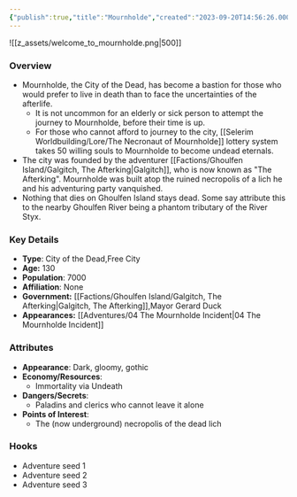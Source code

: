 ```yaml
---
{"publish":true,"title":"Mournholde","created":"2023-09-20T14:56:26.000-04:00","modified":"2025-10-09T15:40:35.191-04:00","published":"2025-10-09T15:40:35.191-04:00","cssclasses":"","Type":["City of the Dead","Free City"],"Age (years)":130,"Population":7000,"Affiliation":["None"],"Government":["[[Galgitch, The Afterking]]","Mayor Gerard Duck"],"Appearances":["[[04 The Mournholde Incident]]"],"marker":{"mapName":"InteractiveMap","x":920,"y":515,"icon":"mdi:map-marker-outline","colour":"green"}}
---
```


![[z_assets/welcome_to_mournholde.png|500]]

### Overview
- Mournholde, the City of the Dead, has become a bastion for those who would prefer to live in death than to face the uncertainties of the afterlife.
	- It is not uncommon for an elderly or sick person to attempt the journey to Mournholde, before their time is up.
	- For those who cannot afford to journey to the city, [[Selerim Worldbuilding/Lore/The Necronaut of Mournholde]] lottery system takes 50 willing souls to Mournholde to become undead eternals.
- The city was founded by the adventurer [[Factions/Ghoulfen Island/Galgitch, The Afterking\|Galgitch]], who is now known as "The Afterking". Mournholde was built atop the ruined necropolis of a lich he and his adventuring party vanquished.
- Nothing that dies on Ghoulfen Island stays dead. Some say attribute this to the nearby Ghoulfen River being a phantom tributary of the River Styx.

### Key Details
- **Type**: City of the Dead,Free City
- **Age:** 130
- **Population**: 7000
- **Affiliation**: None
- **Government:** [[Factions/Ghoulfen Island/Galgitch, The Afterking\|Galgitch, The Afterking]],Mayor Gerard Duck
- **Appearances:**  [[Adventures/04 The Mournholde Incident\|04 The Mournholde Incident]]

### Attributes
- **Appearance**: Dark, gloomy, gothic
- **Economy/Resources**: 
	- Immortality via Undeath
- **Dangers/Secrets**: 
	- Paladins and clerics who cannot leave it alone
- **Points of Interest**:
	- The (now underground) necropolis of the dead lich

### Hooks
- Adventure seed 1
- Adventure seed 2
- Adventure seed 3